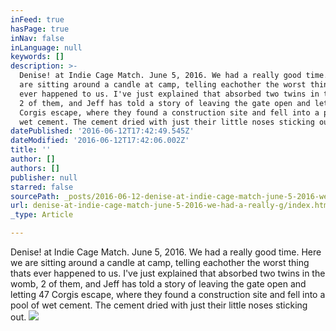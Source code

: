```yaml
---
inFeed: true
hasPage: true
inNav: false
inLanguage: null
keywords: []
description: >-
  Denise! at Indie Cage Match. June 5, 2016. We had a really good time. Here we
  are sitting around a candle at camp, telling eachother the worst thing thats
  ever happened to us. I've just explained that absorbed two twins in the womb,
  2 of them, and Jeff has told a story of leaving the gate open and letting 47
  Corgis escape, where they found a construction site and fell into a pool of
  wet cement. The cement dried with just their little noses sticking out.
datePublished: '2016-06-12T17:42:49.545Z'
dateModified: '2016-06-12T17:42:06.002Z'
title: ''
author: []
authors: []
publisher: null
starred: false
sourcePath: _posts/2016-06-12-denise-at-indie-cage-match-june-5-2016-we-had-a-really-g.md
url: denise-at-indie-cage-match-june-5-2016-we-had-a-really-g/index.html
_type: Article

---
```

Denise! at Indie Cage Match. June 5, 2016\. We had a really good time. Here we are sitting around a candle at camp, telling eachother the worst thing thats ever happened to us. I've just explained that absorbed two twins in the womb, 2 of them, and Jeff has told a story of leaving the gate open and letting 47 Corgis escape, where they found a construction site and fell into a pool of wet cement. The cement dried with just their little noses sticking out.
![](https://the-grid-user-content.s3-us-west-2.amazonaws.com/313f59f5-3c4f-41ed-bd78-906532084390.jpg)